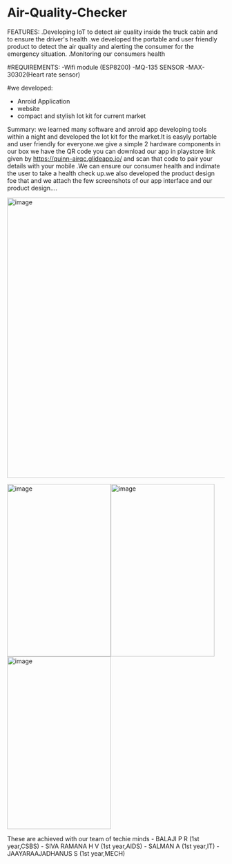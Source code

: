 
# Air-Quality-Checker
FEATURES:
      .Developing IoT to detect air quality inside the truck cabin and to ensure the driver's health 
      .we developed the portable and user friendly product to detect the air quality and alerting the consumer for the emergency situation.
      .Monitoring our consumers health

#REQUIREMENTS:
   -Wifi module (ESP8200)
   -MQ-135 SENSOR
   -MAX-30302(Heart rate sensor)
   
#we developed:   
   - Anroid Application 
   - website 
   - compact and stylish Iot kit for current market

Summary:
        we learned many software and anroid app developing tools within a night and developed the Iot kit for the market.It is easyly portable and user friendly for everyone.we give a simple 2 hardware components in our box we have the QR code you can download our app in playstore link given by https://quinn-airqc.glideapp.io/ 
 and scan that code to pair your details with your mobile .We can ensure our consumer health and indimate the user to take a health check up.we also developed the product design foe that and we attach the few screenshots of our app interface and our product design....
 
<img width="650" alt="image" src="https://user-images.githubusercontent.com/94344904/161375394-e4882bfb-665f-4458-b772-55d82eb30c67.png">
  
<img width="240" height="400" alt="image" src="https://user-images.githubusercontent.com/94344904/161375572-f3c12b2a-48aa-4d0a-a29c-175ef6a2616e.jpeg"><img width="240" height="400" alt="image" src="https://user-images.githubusercontent.com/94344904/161375573-7a05131f-7815-4f12-8a1d-f90f5af5556e.jpeg">
<img width="240" height="400" alt="image" src="https://user-images.githubusercontent.com/94344904/161375575-a2ca241b-6b5e-4bd5-8b93-d9e43fa76484.jpeg">


  
  
  
  
  
  
  
  
  These are achieved with our team of techie minds 
           - BALAJI P R         (1st year,CSBS)
           - SIVA RAMANA H V    (1st year,AIDS)
           - SALMAN A         (1st year,IT)
           - JAAYARAAJADHANUS S (1st year,MECH)
